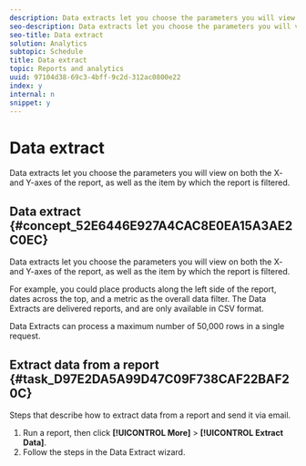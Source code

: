 ```yaml
---
description: Data extracts let you choose the parameters you will view on both the X- and Y-axes of the report, as well as the item by which the report is filtered.
seo-description: Data extracts let you choose the parameters you will view on both the X- and Y-axes of the report, as well as the item by which the report is filtered.
seo-title: Data extract
solution: Analytics
subtopic: Schedule
title: Data extract
topic: Reports and analytics
uuid: 97104d38-69c3-4bff-9c2d-312ac0800e22
index: y
internal: n
snippet: y
---
```


# Data extract

Data extracts let you choose the parameters you will view on both the X- and Y-axes of the report, as well as the item by which the report is filtered.

## Data extract {#concept_52E6446E927A4CAC8E0EA15A3AE2C0EC}

Data extracts let you choose the parameters you will view on both the X- and Y-axes of the report, as well as the item by which the report is filtered.

<!-- 

t_data_extract.xml

 -->

For example, you could place products along the left side of the report, dates across the top, and a metric as the overall data filter. The Data Extracts are delivered reports, and are only available in CSV format.

Data Extracts can process a maximum number of 50,000 rows in a single request. 

## Extract data from a report {#task_D97E2DA5A99D47C09F738CAF22BAF20C}

Steps that describe how to extract data from a report and send it via email.

1. Run a report, then click **[!UICONTROL More]** > **[!UICONTROL Extract Data]**.
1. Follow the steps in the Data Extract wizard.
